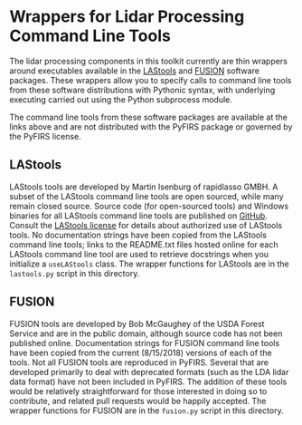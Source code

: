 # Wrappers for Lidar Processing Command Line Tools
The lidar processing components in this toolkit currently are thin wrappers around executables available in the [LAStools](https://rapidlasso.com/lastools/) and [FUSION](http://forsys.cfr.washington.edu/fusion/fusionlatest.html) software packages. These wrappers allow you to specify calls to command line tools from these software distributions with Pythonic syntax, with underlying executing carried out using the Python subprocess module.

The command line tools from these software packages are available at the links above and are not distributed with the PyFIRS package or governed by the PyFIRS license.

## LAStools
LAStools tools are developed by Martin Isenburg of rapidlasso GMBH. A subset of the LAStools command line tools are open sourced, while many remain closed source. Source code (for open-sourced tools) and Windows binaries for all LAStools command line tools are published on [GitHub](https://github.com/LAStools/LAStools).  Consult the [LAStools license](https://github.com/LAStools?LAStools/blob/master/LICENSE.txt) for details about authorized use of LAStools tools. No documentation strings have been copied from the LAStools command line tools; links to the README.txt files hosted online for each LAStools command line tool are used to retrieve docstrings when you initialize a `useLAStools` class. The wrapper functions for LAStools are in the `lastools.py` script in this directory.

## FUSION
FUSION tools are developed by Bob McGaughey of the USDA Forest Service and are in the public domain, although source code has not been published online. Documentation strings for FUSION command line tools have been copied from the current (8/15/2018) versions of each of the tools. Not all FUSION tools are reproduced in PyFIRS. Several that are developed primarily to deal with deprecated formats (such as the LDA lidar data format) have not been included in PyFIRS. The addition of these tools would be relatively straightforward for those interested in doing so to contribute, and related pull requests would be happily accepted. The wrapper functions for FUSION are in the `fusion.py` script in this directory.

